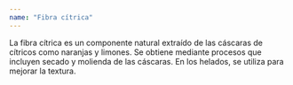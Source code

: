 ```yaml
---
name: "Fibra cítrica"
---
```


La fibra cítrica es un componente natural extraído de las cáscaras de cítricos como naranjas y limones. Se obtiene mediante procesos que incluyen secado y molienda de las cáscaras. En los helados, se utiliza para mejorar la textura.
